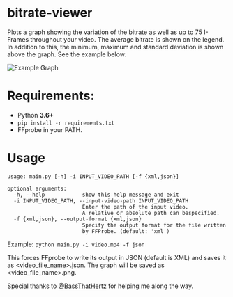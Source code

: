 # bitrate-viewer
Plots a graph showing the variation of the bitrate as well as up to 75 I-Frames throughout your video. The average bitrate is shown on the legend. In addition to this, the minimum, maximum and standard deviation is shown above the graph. See the example below:



![Example Graph](https://github.com/InB4DevOps/bitrate-viewer/blob/main/bitrate_graph.png?raw=true)

# Requirements:
- Python **3.6+**
- `pip install -r requirements.txt`
- FFprobe in your PATH.

# Usage
```
usage: main.py [-h] -i INPUT_VIDEO_PATH [-f {xml,json}]

optional arguments:
  -h, --help            show this help message and exit
  -i INPUT_VIDEO_PATH, --input-video-path INPUT_VIDEO_PATH
                        Enter the path of the input video. 
                        A relative or absolute path can bespecified.
  -f {xml,json}, --output-format {xml,json}
                        Specify the output format for the file written
                        by FFProbe. (default: 'xml')
```

Example: `python main.py -i video.mp4 -f json`

This forces FFprobe to write its output in JSON (default is XML) and saves it as <video_file_name>.json.
The graph will be saved as <video_file_name>.png.

Special thanks to [@BassThatHertz]( https://github.com/BassThatHertz ) for helping me along the way.
